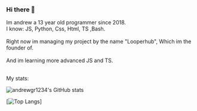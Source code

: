 ### Hi there 👋

Im andrew a 13 year old programmer since 2018. <br>
I know: JS, Python, Css, Html, TS ,Bash.<br>
<br>
Right now im managing my project by the name "Looperhub", Which im the founder of.<br>
<br>
And im learning more advanced JS and TS.

<br>
My stats:

![andrewgr1234's GitHub stats](https://github-readme-stats.vercel.app/api?username=andrewgr1234&count_private=true&show_icons=true&theme=tokyonight)

[![Top Langs](https://github-readme-stats.vercel.app/api/top-langs/?username=andrewgr1234&layout=compact)]